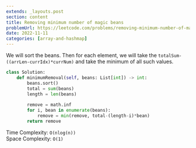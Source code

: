 ```yaml
---
extends: _layouts.post
section: content
title: Removing minimum number of magic beans
problemUrl: https://leetcode.com/problems/removing-minimum-number-of-magic-beans/
date: 2022-11-11
categories: [array-and-hashmap]
---
```


We will sort the beans. Then for each element, we will take the `totalSum-((arrLen-currIdx)*currNum)` and take the minimum of all such values.

```python
class Solution:
    def minimumRemoval(self, beans: List[int]) -> int:
        beans.sort()
        total = sum(beans)
        length = len(beans)
        
        remove = math.inf
        for i, bean in enumerate(beans):
            remove = min(remove, total-(length-i)*bean)
        return remove
```

Time Complexity: `O(nlog(n))` <br/>
Space Complexity: `O(1)`